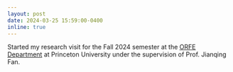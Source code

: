 ```yaml
---
layout: post
date: 2024-03-25 15:59:00-0400
inline: true
---
```

Started my research visit for the Fall 2024 semester at the [ORFE Department](https://orfe.princeton.edu/) at Princeton University under the supervision of Prof. Jianqing Fan. 


